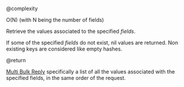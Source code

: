 @complexity

O(N) (with N being the number of fields)


Retrieve the values associated to the specified _fields_.

If some of the specified _fields_ do not exist, nil values are returned.
Non existing keys are considered like empty hashes.

@return

[Multi Bulk Reply][1] specifically a list of all the values associated with
the specified fields, in the same order of the request.



[1]: /p/redis/wiki/ReplyTypes
